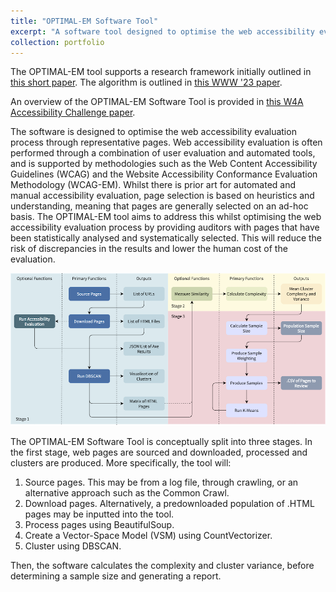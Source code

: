 ```yaml
---
title: "OPTIMAL-EM Software Tool"
excerpt: "A software tool designed to optimise the web accessibility evaluation process through representative pages.<br/><img src='/images/portfolio/portfolio-5.png'>"
collection: portfolio
---
```


The OPTIMAL-EM tool supports a research framework initially outlined in [this short paper](https://doi.org/10.1145/3493612.3520452). The algorithm is outlined in [this WWW '23 paper](https://doi.org/10.1145/3543507.3583508). 

An overview of the OPTIMAL-EM Software Tool is provided in [this W4A Accessibility Challenge paper](https://doi.org/10.1145/3587281.3587962). 

The software is designed to optimise the web accessibility evaluation process through representative pages. Web accessibility evaluation is often performed through a combination of user evaluation and automated tools, and is supported by methodologies such as the Web Content Accessibility Guidelines (WCAG) and the Website Accessibility Conformance Evaluation Methodology (WCAG-EM). Whilst there is prior art for automated and manual accessibility evaluation, page selection is based on heuristics and understanding, meaning that pages are generally selected on an ad-hoc basis. The OPTIMAL-EM tool aims to address this whilst optimising the web accessibility evaluation process by providing auditors with pages that have been statistically analysed and systematically selected. This will reduce the risk of discrepancies in the results and lower the human cost of the evaluation.

![Picture: A diagram of the OPTIMAL-EM software tool.](/images/portfolio/portfolio-5.png)

The OPTIMAL-EM Software Tool is conceptually split into three stages. In the first stage, web pages are sourced and downloaded, processed and clusters are produced. More specifically, the tool will: 
1. Source pages. This may be from a log file, through crawling, or an alternative approach such as the Common Crawl. 
2. Download pages. Alternatively, a predownloaded population of .HTML pages may be inputted into the tool. 
3. Process pages using BeautifulSoup.
4. Create a Vector-Space Model (VSM) using CountVectorizer. 
5. Cluster using DBSCAN.

Then, the software calculates the complexity and cluster variance, before determining a sample size and generating a report. 